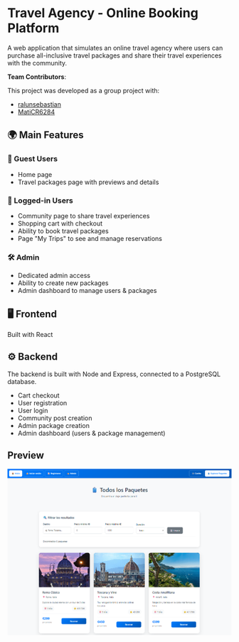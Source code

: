 # Travel Agency - Online Booking Platform

A web application that simulates an online travel agency where users can purchase all-inclusive travel packages and share their travel experiences with the community.

**Team Contributors**:

This project was developed as a group project with:

- [ralunsebastian](https://github.com/ralunsebastian)
- [MatiCR6284](https://github.com/MatiCR6284)



## 🌍 Main Features

### 👥 Guest Users
- Home page
- Travel packages page with previews and details

### 🔑 Logged-in Users
- Community page to share travel experiences
- Shopping cart with checkout
- Ability to book travel packages
- Page "My Trips" to see and manage reservations

### 🛠️ Admin
- Dedicated admin access
- Ability to create new packages
- Admin dashboard to manage users & packages


## 🖥️ Frontend

Built with React


## ⚙️ Backend

The backend is built with Node and Express, connected to a PostgreSQL database.  

- Cart checkout
- User registration
- User login
- Community post creation
- Admin package creation
- Admin dashboard (users & package management)

## Preview

![Preview](./frontend/src/assets/img/preview.png)
